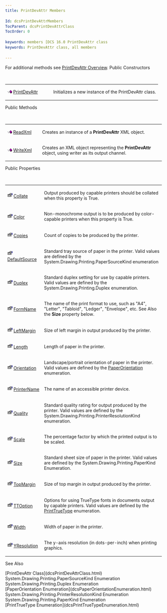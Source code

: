 ```yaml
---
title: PrintDevAttr Members

Id: dcsPrintDevAttrMembers
TocParent: dcsPrintDevAttrClass
TocOrder: 0

keywords: members [DCS 16.0 PrintDevAttr class
keywords: PrintDevAttr class, all members

---
```


For additional methods see [PrintDevAttr Overview](dcsPrintDevAttrClass.html).
Public Constructors

<br />

<table class="dtTABLE" id="table4" style="border-spacing: 0px" cellspacing="0" x-use-null-cells="x-use-null-cells">
          <colgroup span="1">
            <col span="1" style="WIDTH: 30%" />
            <col span="1" style="WIDTH: 70%" />
          </colgroup>
          <tr>
            <td colspan="1" rowspan="1">

<img height="11" alt="public property" src="Images/PUBLIC%20METHOD.GIF" width="15" border="0" x-maintain-ratio="TRUE" /> [ PrintDevAttr](dcsPrintDevAttrClassPrintDevAttrConstructors.html) 
</td>
            <td colspan="1" rowspan="1">

Initializes a new instance of the PrintDevAttr class.
</td>
          </tr>
</table>

Public Methods

<br />

<table class="dtTABLE" id="Table3" style="border-spacing: 0px" cellspacing="0" x-use-null-cells="x-use-null-cells">
          <colgroup span="1">
            <col span="1" style="WIDTH: 20%" />
            <col span="1" style="WIDTH: 70%" />
          </colgroup>
          <tr>
            <td colspan="1" rowspan="1">

<img height="11" alt="public property" src="Images/PUBLIC%20METHOD.GIF" width="15" border="0" x-maintain-ratio="TRUE" /> [ReadXml](dcsPrintDevAttrClassReadXmlMethod.html)
</td>
            <td colspan="1" rowspan="1">

Creates an instance of a **PrintDevAttr** XML object.
</td>
          </tr>
          <tr>
            <td colspan="1" rowspan="1">

<img height="11" alt="public property" src="Images/PUBLIC%20METHOD.GIF" width="15" border="0" x-maintain-ratio="TRUE" /> [WriteXml](dcsPrintDevAttrClassWriteXmlMethod.html)
</td>
            <td colspan="1" rowspan="1">

Creates an XML object representing the **PrintDevAttr** object, using writer as its output channel.
</td>
          </tr>
</table>

Public Properties

<br />

<table class="dtTABLE" id="Table2" x-use-null-cells="x-use-null-cells" style="border-spacing: 0px" cellspacing="0">
          <colgroup span="1">
            <col span="1" style="WIDTH: 20%" />
            <col span="1" style="WIDTH: 70%" />
          </colgroup>
          <tr>
            <td colspan="1" rowspan="1">

<img alt="public property" src="Images/property.bmp" width="16" height="16" border="0" /> [ Collate](dcsPrintDevAttrClassCollateProperty.html) 
</td>
            <td colspan="1" rowspan="1">

Output produced by capable printers should be collated when this property is True.
</td>
          </tr>
          <tr>
            <td colspan="1" rowspan="1">

<img alt="public property" src="Images/property.bmp" width="16" height="16" border="0" /> [ Color](dcsPrintDevAttrClassColorProperty.html) 
</td>
            <td colspan="1" rowspan="1">

Non-monochrome output is to be produced by color-capable printers when this property is True.
</td>
          </tr>
          <tr>
            <td colspan="1" rowspan="1">

<img alt="public property" src="Images/property.bmp" width="16" height="16" border="0" /> [ Copies](dcsPrintDevAttrClassCopiesProperty.html) 
</td>
            <td colspan="1" rowspan="1">

Count of copies to be produced by the printer.
</td>
          </tr>
          <tr>
            <td colspan="1" rowspan="1">

<img height="16" alt="public property" src="Images/property.bmp" width="16" border="0" /> [ DefaultSource](dcsPrintDevAttrClassDefaultSourceProperty.html) 
</td>
            <td colspan="1" rowspan="1">

Standard tray source of paper in the printer. Valid values are defined by the System.Drawing.Printing.PaperSourceKind enumeration
</td>
          </tr>
          <tr>
            <td colspan="1" rowspan="1">

<img alt="public property" src="Images/property.bmp" width="16" height="16" border="0" /> [ Duplex](dcsPrintDevAttrClassDuplexProperty.html) 
</td>
            <td colspan="1" rowspan="1">

Standard duplex setting for use by capable printers. Valid values are defined by the System.Drawing.Printing.Duplex enumeration.
</td>
          </tr>
          <tr>
            <td colspan="1" rowspan="1">

<img alt="public property" src="Images/property.bmp" width="16" height="16" border="0" /> [ FormName](dcsPrintDevAttrClassFormNameProperty.html) 
</td>
            <td colspan="1" rowspan="1">

The name of the print format to use, such as "A4", "Letter", "Tabloid", "Ledger", "Envelope", etc. See Also the **Size** property below.
</td>
          </tr>
          <tr>
            <td colspan="1" rowspan="1">

<img alt="public property" src="Images/property.bmp" width="16" height="16" border="0" /> [ LeftMargin](dcsPrintDevAttrClassLeftMarginProperty.html) 
</td>
            <td colspan="1" rowspan="1">

Size of left margin in output produced by the printer.
</td>
          </tr>
          <tr>
            <td colspan="1" rowspan="1">

<img alt="public property" src="Images/property.bmp" width="16" height="16" border="0" /> [ Length](dcsPrintDevAttrClassLengthProperty.html) 
</td>
            <td colspan="1" rowspan="1">

Length of paper in the printer.
</td>
          </tr>
          <tr>
            <td colspan="1" rowspan="1">

<img alt="public property" src="Images/property.bmp" width="16" height="16" border="0" /> [Orientation](dcsPrintDevAttrClassOrientationProperty.html)
</td>
            <td colspan="1" rowspan="1">

Landscape/portrait orientation of paper in the printer. Valid values are defined by the [PaperOrientation](dcsPaperOrientationEnumeration.html) enumeration.
</td>
          </tr>
          <tr>
            <td colspan="1" rowspan="1">

<img alt="public property" src="Images/property.bmp" width="16" height="16" border="0" /> [ PrinterName](dcsPrintDevAttrClassPrinterNameProperty.html) 
</td>
            <td colspan="1" rowspan="1">

The name of an accessible printer device.
</td>
          </tr>
          <tr>
            <td colspan="1" rowspan="1">

<img alt="public property" src="Images/property.bmp" width="16" height="16" border="0" /> [ Quality](dcsPrintDevAttrClassQualityProperty.html) 
</td>
            <td colspan="1" rowspan="1">

Standard quality rating for output produced by the printer. Valid values are defined by the System.Drawing.Printing.PrinterResolutionKind enumeration.
</td>
          </tr>
          <tr>
            <td colspan="1" rowspan="1">

<img alt="public property" src="Images/property.bmp" width="16" height="16" border="0" /> [ Scale](dcsPrintDevAttrClassScaleProperty.html) 
</td>
            <td colspan="1" rowspan="1">

The percentage factor by which the printed output is to be scaled. 
</td>
          </tr>
          <tr>
            <td colspan="1" rowspan="1">

<img height="16" alt="public property" src="Images/property.bmp" width="16" border="0" /> [Size](dcsPrintDevAttrClassSizeProperty.html)
</td>
            <td colspan="1" rowspan="1">

Standard sheet size of paper in the printer. Valid values are defined by the System.Drawing.Printing.PaperKind Enumeration.
</td>
          </tr>
          <tr>
            <td colspan="1" rowspan="1">

<img alt="public property" src="Images/property.bmp" width="16" height="16" border="0" /> [ TopMargin](dcsPrintDevAttrClassTopMarginProperty.html) 
</td>
            <td colspan="1" rowspan="1">

Size of top margin in output produced by the printer.
</td>
          </tr>
          <tr>
            <td colspan="1" rowspan="1">

<img alt="public property" src="Images/property.bmp" width="16" height="16" border="0" /> [ TTOption](dcsPrintDevAttrClassTTOptionProperty.html) 
</td>
            <td colspan="1" rowspan="1">

Options for using TrueType fonts in documents output by capable printers. Valid values are defined by the [PrintTrueType](dcsPrintTrueTypeEnumeration.html) enumeration.
</td>
          </tr>
          <tr>
            <td colspan="1" rowspan="1" style="height: 47px">

<img height="16" alt="public property" src="Images/property.bmp" width="16" border="0" /> [Width](dcsPrintDevAttrClassWidthProperty.html)
</td>
            <td colspan="1" rowspan="1" style="height: 47px">

Width of paper in the printer.
</td>
          </tr>
          <tr>
            <td colspan="1" rowspan="1">

<img alt="public property" src="Images/property.bmp" width="16" height="16" border="0" /> [ YResolution](dcsPrintDevAttrClassYResolutionProperty.html) 
</td>
            <td colspan="1" rowspan="1">

The y-axis resolution (in dots-per-inch) when printing graphics. 
</td>
          </tr>
</table>

See Also

<dl />
      [PrintDevAttr Class](dcsPrintDevAttrClass.html)
      <br />System.Drawing.Printing.PaperSourceKind 
Enumeration
      <br />System.Drawing.Printing.Duplex 
Enumeration
      <br />[PaperOrientation Enumeration](dcsPaperOrientationEnumeration.html)<br />System.Drawing.Printing.PrinterResolutionKind 
Enumeration
      <br />System.Drawing.Printing.PaperKind 
Enumeration
      <br />[PrintTrueType Enumeration](dcsPrintTrueTypeEnumeration.html)

